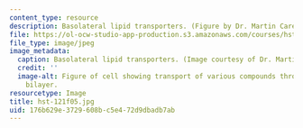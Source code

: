 ```yaml
---
content_type: resource
description: Basolateral lipid transporters. (Figure by Dr. Martin Carey.)
file: https://ol-ocw-studio-app-production.s3.amazonaws.com/courses/hst-121-gastroenterology-fall-2005/176b629e3729608bc5e472d9dbadb7ab_hst-121f05.jpg
file_type: image/jpeg
image_metadata:
  caption: Basolateral lipid transporters. (Image courtesy of Dr. Martin Carey.)
  credit: ''
  image-alt: Figure of cell showing transport of various compounds through the lipid
    bilayer.
resourcetype: Image
title: hst-121f05.jpg
uid: 176b629e-3729-608b-c5e4-72d9dbadb7ab
---
```

